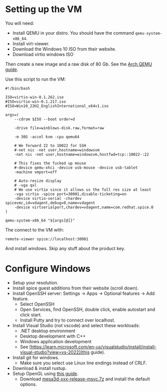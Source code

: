 # Setting up the VM

You will need:

* Install QEMU in your distro. You should have the command `qemu-system-x86_64`.
* Install virt-viewer.
* Download the Windows 10 ISO from their website.
* Download virtio windows ISO

Then create a new image and a raw disk of 80 Gb.
See the [Arch QEMU guide](https://wiki.archlinux.org/title/QEMU).

Use this script to run the VM:

```
#!/bin/bash

ISO=virtio-win-0.1.262.iso
#ISO=virtio-win-0.1.217.iso
#ISO=Win10_22H2_EnglishInternational_x64v1.iso

args=(
    --cdrom $ISO --boot order=d

    -drive file=winblows-disk.raw,format=raw

    -m 30G -accel kvm -cpu qemu64

    # We forward 22 to 10022 for SSH
    #-net nic -net user,hostname=windowsvm
    -net nic -net user,hostname=windowsvm,hostfwd=tcp::10022-:22

    # This fixes the fucked up mouse
    #-device qemu-xhci -device usb-mouse -device usb-tablet
    -machine vmport=off

    # Auto-resize display
    # -vga qxl
    # We use virtio since it allows us the full res size at least
    -vga virtio -spice port=30001,disable-ticketing=on
    -device virtio-serial -chardev spicevmc,id=vdagent,debug=0,name=vdagent
    -device virtserialport,chardev=vdagent,name=com.redhat.spice.0
)

qemu-system-x86_64 "${args[@]}"
```

The connect to the VM with:

```
remote-viewer spice://localhost:30001
```

And install windows. Skip any stuff about the product key.

# Configure Windows

* Setup your resolution.
* Install spice guest additions from their website (scroll down).
* Install OpenSSH server: Settings -> Apps -> Optional features -> Add feature.
    * Select OpenSSH
    * Open Services, find OpenSSH, double click, enable autostart and click
      start.
    * Install Putty and try to connect over localhost.
* Install Visual Studio (not vscode) and select these workloads:
    * .NET desktop environment
    * Desktop development with C++
    * Windows application development
    * See [https://learn.microsoft.com/en-us/visualstudio/install/install-visual-studio?view=vs-2022](this guide).
* Install git for windows.
    * Make sure you select use Linux line endings instead of CRLF.
* Download & install rustup.
* Setup OpenGL using [this guide](https://thomas.inf3.ch/2019-06-12-opengl-kvm-mesa3d/index.html).
    * Download [mesa3d-xxx-release-msvc.7z](https://github.com/pal1000/mesa-dist-win/releases)
      and install the default options.

